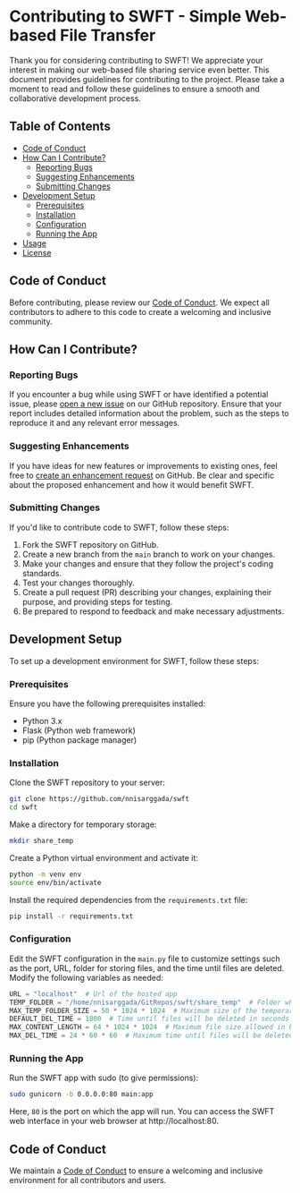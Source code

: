 # Contributing to SWFT - Simple Web-based File Transfer

Thank you for considering contributing to SWFT! We appreciate your interest in making our web-based file sharing service even better. This document provides guidelines for contributing to the project. Please take a moment to read and follow these guidelines to ensure a smooth and collaborative development process.

## Table of Contents

- [Code of Conduct](#code-of-conduct)
- [How Can I Contribute?](#how-can-i-contribute)
  - [Reporting Bugs](#reporting-bugs)
  - [Suggesting Enhancements](#suggesting-enhancements)
  - [Submitting Changes](#submitting-changes)
- [Development Setup](#development-setup)
  - [Prerequisites](#prerequisites)
  - [Installation](#installation)
  - [Configuration](#configuration)
  - [Running the App](#running-the-app)
- [Usage](#usage)
- [License](#license)

## Code of Conduct

Before contributing, please review our [Code of Conduct](CODE_OF_CONDUCT.md). We expect all contributors to adhere to this code to create a welcoming and inclusive community.

## How Can I Contribute?

### Reporting Bugs

If you encounter a bug while using SWFT or have identified a potential issue, please [open a new issue](https://github.com/nnisarggada/swft/issues/new) on our GitHub repository. Ensure that your report includes detailed information about the problem, such as the steps to reproduce it and any relevant error messages.

### Suggesting Enhancements

If you have ideas for new features or improvements to existing ones, feel free to [create an enhancement request](https://github.com/nnisarggada/swft/issues/new) on GitHub. Be clear and specific about the proposed enhancement and how it would benefit SWFT.

### Submitting Changes

If you'd like to contribute code to SWFT, follow these steps:

1. Fork the SWFT repository on GitHub.
2. Create a new branch from the `main` branch to work on your changes.
3. Make your changes and ensure that they follow the project's coding standards.
4. Test your changes thoroughly.
5. Create a pull request (PR) describing your changes, explaining their purpose, and providing steps for testing.
6. Be prepared to respond to feedback and make necessary adjustments.

## Development Setup

To set up a development environment for SWFT, follow these steps:

### Prerequisites

Ensure you have the following prerequisites installed:

- Python 3.x
- Flask (Python web framework)
- pip (Python package manager)

### Installation

Clone the SWFT repository to your server:

```bash
git clone https://github.com/nnisarggada/swft
cd swft
```

Make a directory for temporary storage:

```bash
mkdir share_temp
```

Create a Python virtual environment and activate it:

```bash
python -m venv env
source env/bin/activate
```

Install the required dependencies from the `requirements.txt` file:

```bash
pip install -r requirements.txt
```

### Configuration

Edit the SWFT configuration in the `main.py` file to customize settings such as the port, URL, folder for storing files, and the time until files are deleted. Modify the following variables as needed:

```python
URL = "localhost"  # Url of the hosted app
TEMP_FOLDER = "/home/nnisarggada/GitRepos/swft/share_temp"  # Folder where the files will be stored temporarily
MAX_TEMP_FOLDER_SIZE = 50 * 1024 * 1024  # Maximum size of the temporary folder in bytes (50MB)
DEFAULT_DEL_TIME = 1800  # Time until files will be deleted in seconds (30 minutes)
MAX_CONTENT_LENGTH = 64 * 1024 * 1024  # Maximum file size allowed in bytes (64MB)
MAX_DEL_TIME = 24 * 60 * 60  # Maximum time until files will be deleted in seconds (24 hours)
```

### Running the App

Run the SWFT app with sudo (to give permissions):

```bash
sudo gunicorn -b 0.0.0.0:80 main:app
```

Here, `80` is the port on which the app will run. You can access the SWFT web interface in your web browser at http://localhost:80.

## Code of Conduct

We maintain a [Code of Conduct](CODE_OF_CONDUCT.md) to ensure a welcoming and inclusive environment for all contributors and users.
